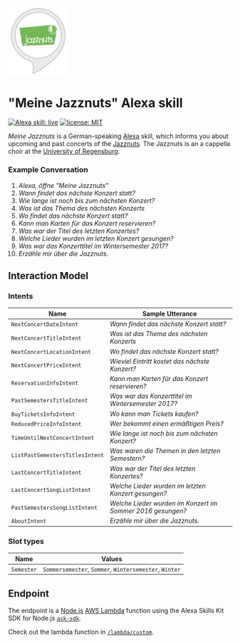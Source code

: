 <img src="./images/meine-jazznuts-alexa-skill-preview-image.png" width="135px" alt="Meine Jazznuts Alexa skill preview image" />

# "Meine Jazznuts" Alexa skill

[![Alexa skill: live](https://img.shields.io/badge/Alexa%20skill-live-2ccafb.svg)](https://www.amazon.com/)
[![license: MIT](https://img.shields.io/badge/license-MIT-brightgreen.svg)](./LICENSE.md)

*Meine Jazznuts* is a German-speaking [Alexa](https://en.wikipedia.org/wiki/Amazon_Echo) skill, which informs you about upcoming and past concerts of the [Jazznuts](http://www.jazznuts.de). The Jazznuts is an a cappella choir at the [University of Regensburg](https://www.uni-regensburg.de).


### Example Conversation
1. *Alexa, öffne "Meine Jazznuts"*
2. *Wann findet das nächste Konzert statt?*
3. *Wie lange ist noch bis zum nächsten Konzert?*
4. *Was ist das Thema des nächsten Konzerts*
5. *Wo findet das nächste Konzert statt?*
6. *Kann man Karten für das Konzert reservieren?*
7. *Was war der Titel des letzten Konzertes?*
8. *Welche Lieder wurden im letzten Konzert gesungen?*
9. *Was war das Konzerttitel im Wintersemester 2017?*
10. *Erzähle mir über die Jazznuts.*


## Interaction Model

### Intents
|Name|Sample Utterance|
|---|---|
|`NextConcertDateIntent`|*Wann findet das nächste Konzert statt?*|
|`NextConcertTitleIntent`|*Was ist das Thema des nächsten Konzerts*|
|`NextConcertLocationIntent`|*Wo findet das nächste Konzert statt?*|
|`NextConcertPriceIntent`|*Wieviel Eintritt kostet das nächste Konzert?*|
|`ReservationInfoIntent`|*Kann man Karten für das Konzert reservieren?*|
|`PastSemestersTitleIntent`|*Was war das Konzerttitel im Wintersemester 2017?*|
|`BuyTicketsInfoIntent`|*Wo kann man Tickets kaufen?*|
|`ReducedPriceInfoIntent`|*Wer bekommt einen ermäßtigen Preis?*|
|`TimeUntilNextConcertIntent`|*Wie lange ist noch bis zum nächsten Konzert?*|
|`ListPastSemestersTitlesIntent`|*Was waren die Themen in den letzten Semestern?*|
|`LastConcertTitleIntent`|*Was war der Titel des letzten Konzertes?*|
|`LastConcertSongListIntent`|*Welche Lieder wurden im letzten Konzert gesungen?*|
|`PastSemestersSongListIntent`|*Welche Lieder wurden im Konzert im Sommer 2016 gesungen?*|
|`AboutIntent`|*Erzähle mir über die Jazznuts.*|

### Slot types
|Name|Values|
|---|---|
|`Semester`|`Sommersemester`, `Sommer`, `Wintersemester`, `Winter`|


## Endpoint
The endpoint is a [Node.js](https://nodejs.org) [AWS Lambda](https://aws.amazon.com/lambda/) function using the Alexa Skills Kit SDK for Node.js [`ask-sdk`](https://github.com/alexa/alexa-skills-kit-sdk-for-nodejs).

Check out the lambda function in [`/lambda/custom`](./lambda/custom).
